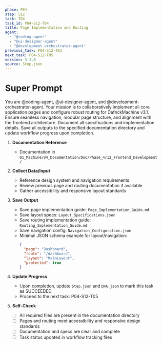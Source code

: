 ```yaml
---
phase: P04
step: S12
task: T04
task_id: P04-S12-T04
title: Page Implementation and Routing
agent:
  - "@coding-agent"
  - "@ui-designer-agent"
  - "@development-orchestrator-agent"
previous_task: P04-S12-T03
next_task: P04-S12-T05
version: 3.1.0
source: Step.json
---
```


# Super Prompt
You are @coding-agent, @ui-designer-agent, and @development-orchestrator-agent. Your mission is to collaboratively implement all core application pages and configure robust routing for DafnckMachine v3.1. Ensure seamless navigation, modular page structure, and alignment with the frontend architecture. Document all specifications and implementation details. Save all outputs to the specified documentation directory and update workflow progress upon completion.

1. **Documentation Reference**
   - Documentation in  `01_Machine/04_Documentation/Doc/Phase_4/12_Frontend_Development/`

2. **Collect Data/Input**
   - Reference design system and navigation requirements
   - Review previous page and routing documentation if available
   - Gather accessibility and responsive layout standards

3. **Save Output**
   - Save page implementation guide: `Page_Implementation_Guide.md`
   - Save layout specs: `Layout_Specifications.json`
   - Save routing implementation guide: `Routing_Implementation_Guide.md`
   - Save navigation config: `Navigation_Configuration.json`
   - Minimal JSON schema example for layout/navigation:
     ```json
     {
       "page": "Dashboard",
       "route": "/dashboard",
       "layout": "MainLayout",
       "protected": true
     }
     ```

4. **Update Progress**
   - Upon completion, update `Step.json` and `DNA.json` to mark this task as SUCCEEDED
   - Proceed to the next task: P04-S12-T05

5. **Self-Check**
   - [ ] All required files are present in the documentation directory
   - [ ] Pages and routing meet accessibility and responsive design standards
   - [ ] Documentation and specs are clear and complete
   - [ ] Task status updated in workflow tracking files

